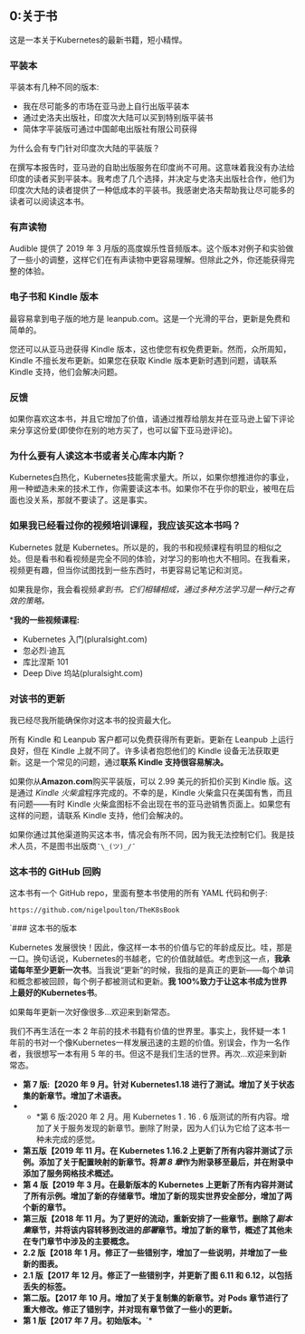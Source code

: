 ## 0:关于书

这是一本关于Kubernetes的最新书籍，短小精悍。

### 平装本

平装本有几种不同的版本:

*   我在尽可能多的市场在亚马逊上自行出版平装本
*   通过史洛夫出版社，印度次大陆可以买到特别版平装书
*   简体字平装版可通过中国邮电出版社有限公司获得

为什么会有专门针对印度次大陆的平装版？

在撰写本报告时，亚马逊的自助出版服务在印度尚不可用。这意味着我没有办法给印度的读者买到平装本。我考虑了几个选择，并决定与史洛夫出版社合作，他们为印度次大陆的读者提供了一种低成本的平装书。我感谢史洛夫帮助我让尽可能多的读者可以阅读这本书。

### 有声读物

Audible 提供了 2019 年 3 月版的高度娱乐性音频版本。这个版本对例子和实验做了一些小的调整，这样它们在有声读物中更容易理解。但除此之外，你还能获得完整的体验。

### 电子书和 Kindle 版本

最容易拿到电子版的地方是 leanpub.com。这是一个光滑的平台，更新是免费和简单的。

您还可以从亚马逊获得 Kindle 版本，这也使您有权免费更新。然而，众所周知，Kindle 不擅长发布更新。如果您在获取 Kindle 版本更新时遇到问题，请联系 Kindle 支持，他们会解决问题。

### 反馈

如果你喜欢这本书，并且它增加了价值，请通过推荐给朋友并在亚马逊上留下评论来分享这份爱(即使你在别的地方买了，也可以留下亚马逊评论)。

### 为什么要有人读这本书或者关心库本内斯？

Kubernetes白热化，Kubernetes技能需求量大。所以，如果你想推进你的事业，用一种塑造未来的技术工作，你需要读这本书。如果你不在乎你的职业，被甩在后面也没关系，那就不要读了。这是事实。

### 如果我已经看过你的视频培训课程，我应该买这本书吗？

Kubernetes 就是 Kubernetes。所以是的，我的书和视频课程有明显的相似之处。但是看书和看视频是完全不同的体验，对学习的影响也大不相同。在我看来，视频更有趣，但当你试图找到一些东西时，书更容易记笔记和浏览。

如果我是你，我会看视频*拿到书。它们相辅相成，通过多种方法学习是一种行之有效的策略。*

 ***我的一些视频课程:**

*   Kubernetes 入门(pluralsight.com)
*   忽必烈·迪瓦
*   库比涅斯 101
*   Deep Dive 坞站(pluralsight.com)

### 对该书的更新

我已经尽我所能确保你对这本书的投资最大化。

所有 Kindle 和 Leanpub 客户都可以免费获得所有更新。更新在 Leanpub 上运行良好，但在 Kindle 上就不同了。许多读者抱怨他们的 Kindle 设备无法获取更新。这是一个常见的问题，通过**联系 Kindle 支持很容易解决。**

如果你从**Amazon.com**购买平装版，可以 2.99 美元的折扣价买到 Kindle 版。这是通过 *Kindle 火柴盒*程序完成的。不幸的是，Kindle 火柴盒只在美国有售，而且有问题——有时 Kindle 火柴盒图标不会出现在书的亚马逊销售页面上。如果您有这样的问题，请联系 Kindle 支持，他们会解决的。

如果你通过其他渠道购买这本书，情况会有所不同，因为我无法控制它们。我是技术人员，不是图书出版商`¯\_(ツ)_/¯`

### 这本书的 GitHub 回购

这本书有一个 GitHub repo，里面有整本书使用的所有 YAML 代码和例子:

```
https://github.com/nigelpoulton/TheK8sBook 
```

 `### 这本书的版本

Kubernetes 发展很快！因此，像这样一本书的价值与它的年龄成反比。哇，那是一口。换句话说，Kubernetes的书越老，它的价值就越低。考虑到这一点，**我承诺每年至少更新一次书**。当我说“更新”的时候，我指的是真正的更新——每个单词和概念都被回顾，每个例子都被测试和更新。**我 100%致力于让这本书成为世界上最好的Kubernetes书**。

如果每年更新一次好像很多…欢迎来到新常态。

我们不再生活在一本 2 年前的技术书籍有价值的世界里。事实上，我怀疑一本 1 年前的书对一个像Kubernetes一样发展迅速的主题的价值。别误会，作为一名作者，我很想写一本有用 5 年的书。但这不是我们生活的世界。再次…欢迎来到新常态。

*   **第 7 版:【2020 年 9 月。针对 Kubernetes1.18 进行了测试。增加了关于状态集的新章节。增加了术语表。**
*   * *第 6 版:2020 年 2 月。用 Kubernetes 1 . 16 . 6 版测试的所有内容。增加了关于服务发现的新章节。删除了附录，因为人们认为它给了这本书一种未完成的感觉。
*   **第五版【2019 年 11 月。在 Kubernetes 1.16.2 上更新了所有内容并测试了示例。添加了关于配置映射的新章节。将*第 8 章*作为附录移至最后，并在附录中添加了服务网格技术概述。**
*   **第 4 版【2019 年 3 月。在最新版本的 Kubernetes 上更新了所有内容并测试了所有示例。增加了新的存储章节。增加了新的现实世界安全部分，增加了两个新的章节。**
*   **第三版【2018 年 11 月。为了更好的流动，重新安排了一些章节。删除了*副本集*章节，并将该内容转移到改进的*部署*章节。增加了新的章节，概述了其他未在专门章节中涉及的主要概念。**
*   **2.2 版【2018 年 1 月。修正了一些错别字，增加了一些说明，并增加了一些新的图表。**
*   **2.1 版【2017 年 12 月。修正了一些错别字，并更新了图 6.11 和 6.12，以包括丢失的标签。**
*   **第二版。【2017 年 10 月。增加了关于复制集的新章节。对 Pods 章节进行了重大修改。修正了错别字，并对现有章节做了一些小的更新。**
*   **第 1 版【2017 年 7 月。初始版本。**`*
